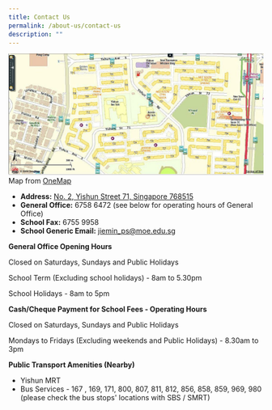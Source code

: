 ```yaml
---
title: Contact Us
permalink: /about-us/contact-us
description: ""
---
```

![](/images/Jiemin%20Primary%20School.jpeg)
Map from [OneMap](http://www.onemap.sg/)  
  

*   **Address:** [No. 2, Yishun Street 71, Singapore 768515](http://www.onemap.sg/?SearchVal=768515&LW:Y&wO5d:JaRqY_I,hfqcq_Y,JbfIc_Y,hfbhJ_J,a) 
*   **General Office:** 6758 6472 (see below for operating hours of General Office)
*   **School Fax:** 6755 9958
*   **School Generic Email:** jiemin_ps@moe.edu.sg

  

**General Office Opening Hours**

Closed on Saturdays, Sundays and Public Holidays

School Term (Excluding school holidays) - 8am to 5.30pm

School Holidays - 8am to 5pm

  

**Cash/Cheque Payment for School Fees - Operating Hours**

Closed on Saturdays, Sundays and Public Holidays

Mondays to Fridays (Excluding weekends and Public Holidays) - 8.30am to 3pm

  

**Public Transport Amenities (Nearby)**

*   Yishun MRT
*   Bus Services - 167 , 169, 171, 800, 807, 811, 812, 856, 858, 859, 969, 980 (please check the bus stops' locations with SBS / SMRT)